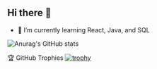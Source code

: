 ## Hi there 👋
- 🌱 I’m currently learning  React, Java, and SQL



![Anurag's GitHub stats](https://github-readme-stats.vercel.app/api?username=theussilvas&theme=tokyonight&show_icons=true)

🏆 GitHub Trophies
[![trophy](https://github-profile-trophy.vercel.app/?username=theussilvas&theme=algolia)](https://github.com/ryo-ma/github-profile-trophy)




<!--
**theussilvas/theussilvas** is a ✨ _special_ ✨ repository because its `README.md` (this file) appears on your GitHub profile.

Here are some ideas to get you started:

- 🔭 I’m currently working on ...
 ...
- 👯 I’m looking to collaborate on ...
- 🤔 I’m looking for help with ...
- 💬 Ask me about ...
- 📫 How to reach me: ...
- 😄 Pronouns: ...
- ⚡ Fun fact: ...
-->
